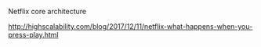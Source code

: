 Netflix core architecture

http://highscalability.com/blog/2017/12/11/netflix-what-happens-when-you-press-play.html
